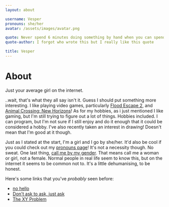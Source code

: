 ```yaml
---
layout: about

username: Vesper
pronouns: she/her
avatar: /assets/images/avatar.png

quote: Never spend 6 minutes doing something by hand when you can spend 6 hours failing to automate it.
quote-author: I forgot who wrote this but I really like this quote

title: Vesper
---
```

# About

Just your average girl on the internet.

..wait, that's what they all say isn't it. Guess I should put something more interesting. I like playing video games, particularly [Flood Escape 2](https://www.roblox.com/games/738339342/FLOOD-ESCAPE-2), and [Animal Crossing: New Horizons](https://animalcrossing.nintendo.com/new-horizons/)! As for my hobbies, as i just mentioned I like gaming, but I'm still trying to figure out a lot of things. Hobbies included. I can program, but I'm not sure if I still enjoy and do it enough that it could be considered a hobby. I've also recently taken an interest in drawing! Doesn't mean that I'm good at it though.

<span>Just as I stated at the start, I'm a girl and I go by <span class="pronouns">she/her</span>.</span> It'd also be cool if you could check out my [pronouns page](https://en.pronouns.page/@V_esper)! It's not a necessity though. No sweat. One last thing, [call me by my gender](https://callmebymygender.top/). That means call me a woman or girl, not a female. Normal people in real life seem to know this, but on the internet it seems to be common not to. It's a little dehumanising, to be honest.

Here's some links that you've *probably* seen before:
- [no hello](https://nohello.net/)
- [Don't ask to ask, just ask](https://dontasktoask.com/)
- [The XY Problem](https://xyproblem.info/)